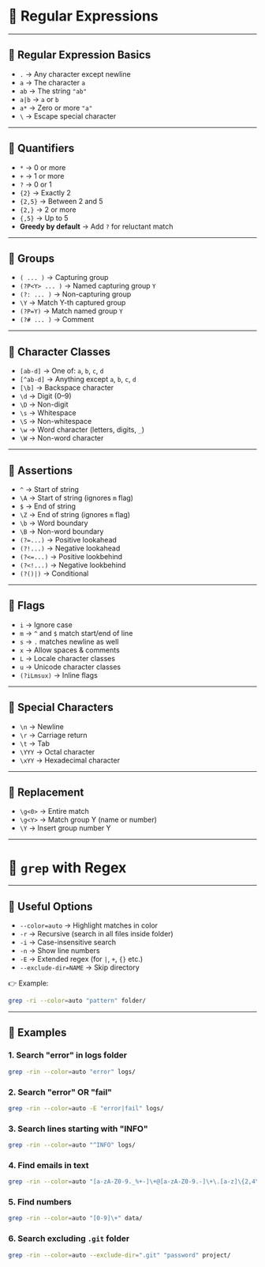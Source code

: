 # 📘 Regular Expressions

---

## 🔹 Regular Expression Basics

* `.` → Any character except newline
* `a` → The character `a`
* `ab` → The string `"ab"`
* `a|b` → `a` or `b`
* `a*` → Zero or more `"a"`
* `\` → Escape special character

---

## 🔹 Quantifiers

* `*` → 0 or more
* `+` → 1 or more
* `?` → 0 or 1
* `{2}` → Exactly 2
* `{2,5}` → Between 2 and 5
* `{2,}` → 2 or more
* `{,5}` → Up to 5
* **Greedy by default** → Add `?` for reluctant match

---

## 🔹 Groups

* `( ... )` → Capturing group
* `(?P<Y> ... )` → Named capturing group `Y`
* `(?: ... )` → Non-capturing group
* `\Y` → Match Y-th captured group
* `(?P=Y)` → Match named group `Y`
* `(?# ... )` → Comment

---

## 🔹 Character Classes

* `[ab-d]` → One of: `a`, `b`, `c`, `d`
* `[^ab-d]` → Anything except `a`, `b`, `c`, `d`
* `[\b]` → Backspace character
* `\d` → Digit (0–9)
* `\D` → Non-digit
* `\s` → Whitespace
* `\S` → Non-whitespace
* `\w` → Word character (letters, digits, `_`)
* `\W` → Non-word character

---

## 🔹 Assertions

* `^` → Start of string
* `\A` → Start of string (ignores `m` flag)
* `$` → End of string
* `\Z` → End of string (ignores `m` flag)
* `\b` → Word boundary
* `\B` → Non-word boundary
* `(?=...)` → Positive lookahead
* `(?!...)` → Negative lookahead
* `(?<=...)` → Positive lookbehind
* `(?<!...)` → Negative lookbehind
* `(?()|)` → Conditional

---

## 🔹 Flags

* `i` → Ignore case
* `m` → `^` and `$` match start/end of line
* `s` → `.` matches newline as well
* `x` → Allow spaces & comments
* `L` → Locale character classes
* `u` → Unicode character classes
* `(?iLmsux)` → Inline flags

---

## 🔹 Special Characters

* `\n` → Newline
* `\r` → Carriage return
* `\t` → Tab
* `\YYY` → Octal character
* `\xYY` → Hexadecimal character

---

## 🔹 Replacement

* `\g<0>` → Entire match
* `\g<Y>` → Match group Y (name or number)
* `\Y` → Insert group number Y

---

# 📘 `grep` with Regex

---

## 🔹 Useful Options

* `--color=auto` → Highlight matches in color
* `-r` → Recursive (search in all files inside folder)
* `-i` → Case-insensitive search
* `-n` → Show line numbers
* `-E` → Extended regex (for `|`, `+`, `{}` etc.)
* `--exclude-dir=NAME` → Skip directory

👉 Example:

```bash
grep -ri --color=auto "pattern" folder/
```

---

## 🔹 Examples

### 1. Search "error" in logs folder

```bash
grep -rin --color=auto "error" logs/
```

### 2. Search "error" OR "fail"

```bash
grep -rin --color=auto -E "error|fail" logs/
```

### 3. Search lines starting with "INFO"

```bash
grep -rin --color=auto "^INFO" logs/
```

### 4. Find emails in text

```bash
grep -rin --color=auto "[a-zA-Z0-9._%+-]\+@[a-zA-Z0-9.-]\+\.[a-z]\{2,4\}" docs/
```

### 5. Find numbers

```bash
grep -rin --color=auto "[0-9]\+" data/
```

### 6. Search excluding `.git` folder

```bash
grep -rin --color=auto --exclude-dir=".git" "password" project/
```
